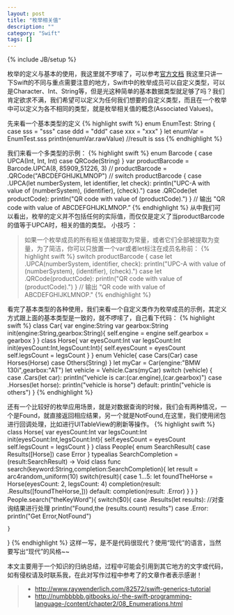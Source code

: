 ```yaml
---
layout: post
title: "枚举相关值"
description: ""
category: "Swift" 
tags: []
---
```

{% include JB/setup %}

枚举的定义与基本的使用，我这里就不罗嗦了，可以参考[官方文档](http://numbbbbb.gitbooks.io/-the-swift-programming-language-/content/chapter2/08_Enumerations.html)
我这里只讲一下Swift的不同与重点需要注意的地方，Swift中的枚举成员可以自定义类型，可以是Character、Int、String等，但是光这种简单的基本数据类型就足够了吗？我们肯定欲求不满，我们希望可以定义为任何我们想要的自定义类型，而且在一个枚举中可以定义为各不相同的类型，就是枚举相关值的概念(Associated Values)。

<!--more-->
先来看一个基本类型的定义
{% highlight swift %}
enum EnumTest: String {
    case sss = "sss"
    case ddd = "ddd"
    case xxx = "xxx"
}
let enumVar = EnumTest.sss
println(enumVar.rawValue)
//result is sss
{% endhighlight %}

我们来看一个多类型的示例：
{% highlight swift %}
enum Barcode {
  case UPCA(Int, Int, Int)
  case QRCode(String)
}
var productBarcode = Barcode.UPCA(8, 85909_51226, 3)
//
productBarcode = .QRCode("ABCDEFGHIJKLMNOP")
//
switch productBarcode {
case .UPCA(let numberSystem, let identifier, let check):
    println("UPC-A with value of \(numberSystem), \(identifier), \(check).")
case .QRCode(let productCode):
    println("QR code with value of \(productCode).")
}
// 输出 "QR code with value of ABCDEFGHIJKLMNOP.”
{% endhighlight %}
从中我们可以看出，枚举的定义并不包括任何的实际值，而仅仅是定义了当productBarcode的值等于UPCA时，相关的值的类型。
小技巧 ：

> 如果一个枚举成员的所有相关值被提取为常量，或者它们全部被提取为变量，为了简洁，你可以只放置一个var或者let标注在成员名称前：
	{% highlight swift %}
switch productBarcode {
case let .UPCA(numberSystem, identifier, check):
    println("UPC-A with value of \(numberSystem), \(identifier), \(check).")
case let .QRCode(productCode):
    println("QR code with value of \(productCode).")
}
// 输出 "QR code with value of ABCDEFGHIJKLMNOP."
{% endhighlight %}

看完了基本类型的各种使用，我们来看一个自定义类作为枚举成员的示例，其定义方式跟上面的基本类型是一致的，就不啰嗦了，自己看下代码：
{% highlight swift %}
class Car{
    var engine:String
    var gearbox:String
    init(engine:String,gearbox:String){
        self.engine = engine
        self.gearbox = gearbox
    }
}
class Horse{
    var eyesCount:Int
    var legsCount:Int
    init(eyesCount:Int,legsCount:Int){
        self.eyesCount = eyesCount
        self.legsCount = legsCount
    }
}
enum Vehicle{
    case Cars(Car)
    case Horses(Horse)
    case Others(String)
}
let myCar = Car(engine:"BMW 130i",gearbox:"AT")
let vehicle = Vehicle.Cars(myCar)
switch (vehicle) {
    case .Cars(let car):
        println("vehicle is car:\(car.engine),\(car.gearbox)")
    case .Horses(let horse):
        println("vehicle is horse")
    default:
        println("vehicle is others")
}
{% endhighlight %}

还有一个比较好的枚举应用场景，就是对数据查询的时候，我们会有两种情况，一个是Found，就直接返回相应结果，另一个就是NotFound,在这里，我们使用闭包进行回调处理，比如进行UITableView的刷新等操作。
{% highlight swift %}
class Horse{
    var eyesCount:Int
    var legsCount:Int
    init(eyesCount:Int,legsCount:Int){
        self.eyesCount = eyesCount
        self.legsCount = legsCount
    }
}
class People{
    enum SearchResult{
        case Results([Horse])
        case Error
    }
    typealias SearchCompletion = (result:SearchResult) -> Void
    class func search(keyword:String,completion:SearchCompletion){
        let result = arc4random_uniform(10)
        switch(result){
            case 1...5:
                let foundTheHorse = Horse(eyesCount: 2, legsCount: 4)
                completion(result: .Results([foundTheHorse,]))
            default:
                completion(result: .Error)
        }
    }
}
People.search("theKeyWord"){
    switch($0){
        case .Results(let results):
        	//对查询结果进行处理
            println("Found,the \(results.count) results")
        case .Error:
            println("Get Error,NotFound")
        
    }
}
{% endhighlight %}
这样一写，是不是代码很现代？使用“现代”的语言，当然要写出“现代”的风格~~





本文主要用于一个知识的归纳总结，过程中可能会引用到其它地方的文字或代码，如有侵权请及时联系我，在此对写作过程中参考了的文章作者表示感谢！ 

> * http://www.raywenderlich.com/82572/swift-generics-tutorial
> * http://numbbbbb.gitbooks.io/-the-swift-programming-language-/content/chapter2/08_Enumerations.html
